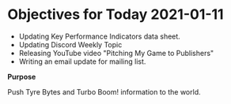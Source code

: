 # Objectives for Today 2021-01-11

- Updating Key Performance Indicators data sheet.
- Updating Discord Weekly Topic
- Releasing YouTube video "Pitching My Game to Publishers"
- Writing an email update for mailing list.

**Purpose**

Push Tyre Bytes and Turbo Boom! information to the world.

